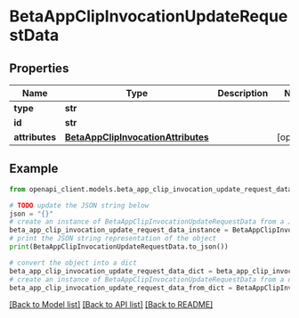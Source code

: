 # BetaAppClipInvocationUpdateRequestData


## Properties

Name | Type | Description | Notes
------------ | ------------- | ------------- | -------------
**type** | **str** |  | 
**id** | **str** |  | 
**attributes** | [**BetaAppClipInvocationAttributes**](BetaAppClipInvocationAttributes.md) |  | [optional] 

## Example

```python
from openapi_client.models.beta_app_clip_invocation_update_request_data import BetaAppClipInvocationUpdateRequestData

# TODO update the JSON string below
json = "{}"
# create an instance of BetaAppClipInvocationUpdateRequestData from a JSON string
beta_app_clip_invocation_update_request_data_instance = BetaAppClipInvocationUpdateRequestData.from_json(json)
# print the JSON string representation of the object
print(BetaAppClipInvocationUpdateRequestData.to_json())

# convert the object into a dict
beta_app_clip_invocation_update_request_data_dict = beta_app_clip_invocation_update_request_data_instance.to_dict()
# create an instance of BetaAppClipInvocationUpdateRequestData from a dict
beta_app_clip_invocation_update_request_data_from_dict = BetaAppClipInvocationUpdateRequestData.from_dict(beta_app_clip_invocation_update_request_data_dict)
```
[[Back to Model list]](../README.md#documentation-for-models) [[Back to API list]](../README.md#documentation-for-api-endpoints) [[Back to README]](../README.md)


